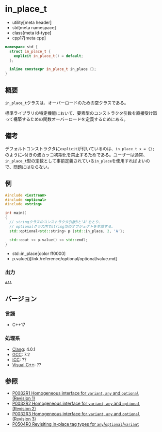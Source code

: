 # in_place_t
* utility[meta header]
* std[meta namespace]
* class[meta id-type]
* cpp17[meta cpp]

```cpp
namespace std {
  struct in_place_t {
    explicit in_place_t() = default;
  };

  inline constexpr in_place_t in_place {};
}
```

## 概要
`in_place_t`クラスは、オーバーロードのための空クラスである。

標準ライブラリの特定機能において、要素型のコンストラクタ引数を直接受け取って構築するための関数オーバーロードを定義するためにある。


## 備考
デフォルトコンストラクタに`explicit`が付いているのは、`in_place_t x = {};`のように`=`付きの波カッコ初期化を禁止するためである。ユーザーは通常、`in_place_t`型の定数として事前定義されている`in_place`を使用すればよいので、問題にはならない。


## 例
```cpp example
#include <iostream>
#include <optional>
#include <string>

int main()
{
  // stringクラスのコンストラクタ引数3と'A'をとり、
  // optionalクラス内でstring型のオブジェクトを生成する。
  std::optional<std::string> p {std::in_place, 3, 'A'};

  std::cout << p.value() << std::endl;
}
```
* std::in_place[color ff0000]
* p.value()[link /reference/optional/optional/value.md]

### 出力
```
AAA
```

## バージョン
### 言語
- C++17

### 処理系
- [Clang](/implementation.md#clang): 4.0.1
- [GCC](/implementation.md#gcc): 7.2
- [ICC](/implementation.md#icc): ??
- [Visual C++](/implementation.md#visual_cpp): ??


## 参照
- [P0032R1 Homogeneous interface for `variant`, `any` and `optional` (Revision 1)](http://www.open-std.org/jtc1/sc22/wg21/docs/papers/2015/p0032r1.pdf)
- [P0032R2 Homogeneous interface for `variant`, `any` and `optional` (Revision 2)](http://www.open-std.org/jtc1/sc22/wg21/docs/papers/2016/p0032r2.pdf)
- [P0032R3 Homogeneous interface for `variant`, `any` and `optional` (Revision 3)](http://www.open-std.org/jtc1/sc22/wg21/docs/papers/2016/p0032r3.pdf)
- [P0504R0 Revisiting in-place tag types for `any`/`optional`/`variant`](http://www.open-std.org/jtc1/sc22/wg21/docs/papers/2016/p0504r0.html)
